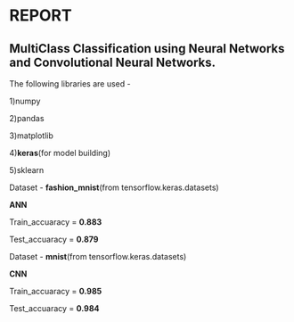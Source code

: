 # REPORT 

## MultiClass Classification using Neural Networks and Convolutional Neural Networks.

The following libraries are used -

1)numpy

2)pandas

3)matplotlib

4)**keras**(for model building)

5)sklearn

Dataset - **fashion_mnist**(from tensorflow.keras.datasets)

**ANN**

Train_accuaracy  = **0.883** 

Test_accuaracy  = **0.879** 

Dataset - **mnist**(from tensorflow.keras.datasets)

**CNN**

Train_accuaracy  = **0.985** 

Test_accuaracy  = **0.984**

